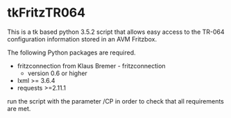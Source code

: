 # tkFritzTR064
This is a tk based python 3.5.2 script that allows easy access to the TR-064 configuration information stored in an AVM Fritzbox.

The following Python packages are required.
- fritzconnection from Klaus Bremer - fritzconnection
  - version 0.6 or higher
- lxml >= 3.6.4
- requests >=2.11.1 

run the script with the parameter /CP in order to check that all requirements are met.
